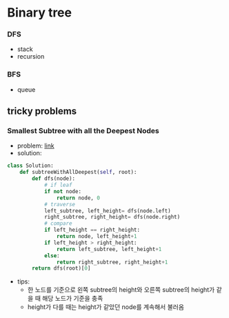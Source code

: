 Binary tree
==================
### DFS
* stack
* recursion
### BFS
* queue

## tricky problems
### Smallest Subtree with all the Deepest Nodes
* problem: [link](https://leetcode.com/explore/challenge/card/december-leetcoding-challenge/570/week-2-december-8th-december-14th/3563/)  
* solution:
```python
class Solution:
    def subtreeWithAllDeepest(self, root):
        def dfs(node):
            # if leaf
            if not node:
                return node, 0
            # traverse
            left_subtree, left_height= dfs(node.left)
            right_subtree, right_height= dfs(node.right)
            # compare
            if left_height == right_height:
                return node, left_height+1
            if left_height > right_height:
                return left_subtree, left_height+1
            else:
                return right_subtree, right_height+1
        return dfs(root)[0]
```
* tips:
    * 한 노드를 기준으로 왼쪽 subtree의 height와 오른쪽 subtree의 height가 같을 때 해당 노드가 기준을 충족
    * height가 다를 때는 height가 같았던 node를 계속해서 불러옴